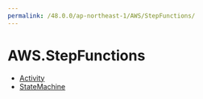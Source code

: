 ```yaml
---
permalink: /48.0.0/ap-northeast-1/AWS/StepFunctions/
---
```


# AWS.StepFunctions



* [Activity](Activity.md)
* [StateMachine](StateMachine.md)